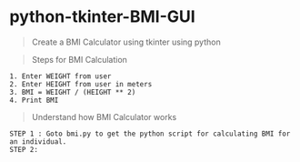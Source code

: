 # python-tkinter-BMI-GUI
>Create a BMI Calculator using tkinter using python

> Steps for BMI Calculation
```
1. Enter WEIGHT from user
2. Enter HEIGHT from user in meters
3. BMI = WEIGHT / (HEIGHT ** 2)
4. Print BMI

```

>Understand how BMI Calculator works

```
STEP 1 : Goto bmi.py to get the python script for calculating BMI for an individual.
STEP 2: 

```
